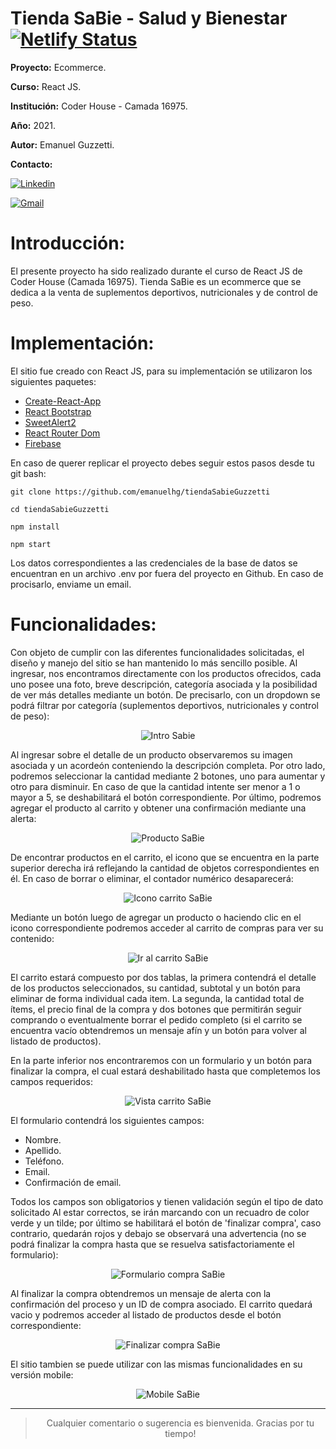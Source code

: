 

# Tienda SaBie - Salud y Bienestar [![Netlify Status](https://api.netlify.com/api/v1/badges/eb49045d-c4d6-47a9-b3a2-129356a371bb/deploy-status)](https://pedantic-brattain-fa3d3b.netlify.app/)

**Proyecto:** Ecommerce.

**Curso:** React JS.

**Institución:** Coder House - Camada 16975.

**Año:** 2021.

**Autor:** Emanuel Guzzetti. 

**Contacto:** 

[![Linkedin](https://img.shields.io/badge/LinkedIn-0077B5?style=for-the-badge&logo=linkedin&logoColor=white)](https://www.linkedin.com/in/emanuel-guzzetti/) 

[![Gmail](https://img.shields.io/badge/Gmail-D14836?style=for-the-badge&logo=gmail&logoColor=white)](mailto:ehguzzetti@gmail.com)
 	

# Introducción:

El presente proyecto ha sido realizado durante el curso de React JS de Coder House (Camada 16975). Tienda SaBie es un ecommerce que se dedica a la venta de suplementos deportivos, nutricionales y de control de peso.

# Implementación:

El sitio fue creado con React JS, para su implementación se utilizaron los siguientes paquetes:

- [Create-React-App](https://create-react-app.dev/docs/getting-started)
- [React Bootstrap](https://react-bootstrap.github.io/)
- [SweetAlert2](https://sweetalert2.github.io/)
- [React Router Dom](https://reacttraining.com/react-router/web/guides/quick-start)
- [Firebase](https://firebase.google.com/)

En caso de querer replicar el proyecto debes seguir estos pasos desde tu git bash:

    git clone https://github.com/emanuelhg/tiendaSabieGuzzetti

    cd tiendaSabieGuzzetti

    npm install

    npm start

Los datos correspondientes a las credenciales de la base de datos se encuentran en un archivo .env por fuera del proyecto en Github. En caso de procisarlo, enviame un email.

# Funcionalidades:

Con objeto de cumplir con las diferentes funcionalidades solicitadas, el diseño y manejo del sitio se han mantenido lo más sencillo posible. Al ingresar, nos encontramos directamente con los productos ofrecidos, cada uno posee una foto, breve descripción, categoría asociada y la posibilidad de ver más detalles mediante un botón. De precisarlo, con un dropdown se podrá filtrar por categoría (suplementos deportivos, nutricionales y control de peso):

<p align="center"><img src="https://media.giphy.com/media/vx91JE0OJIMDh6wQUD/giphy.gif" alt="Intro Sabie"/></p>

Al ingresar sobre el detalle de un producto observaremos su imagen asociada y un acordeón conteniendo la descripción completa. Por otro lado, podremos seleccionar la cantidad mediante 2 botones, uno para aumentar y otro para disminuir. En caso de que la cantidad intente ser menor a 1 o mayor a 5, se deshabilitará el botón correspondiente. Por último, podremos agregar el producto al carrito y obtener una confirmación mediante una alerta:

<p align="center"><img src="https://media.giphy.com/media/ySOxNi6D7UxRMky9Dz/giphy.gif" alt="Producto SaBie"/></p>

De encontrar productos en el carrito, el icono que se encuentra en la parte superior derecha irá reflejando la cantidad de objetos correspondientes en él. En caso de borrar o eliminar, el contador numérico desaparecerá:

<p align="center"><img src="https://media.giphy.com/media/yoTcRKVR0hmkbxhPbs/giphy.gif" alt="Icono carrito SaBie"/></p>

Mediante un botón luego de agregar un producto o haciendo clic en el icono correspondiente podremos acceder al carrito de compras para ver su contenido:

<p align="center"><img src="https://media.giphy.com/media/xw7FMEWcS9KvnySLrU/giphy.gif" alt="Ir al carrito SaBie"/></p>

El carrito estará compuesto por dos tablas, la primera contendrá el detalle de los productos seleccionados, su cantidad, subtotal y un botón para eliminar de forma individual cada item. La segunda, la cantidad total de ítems, el precio final de la compra y dos botones que permitirán seguir comprando o eventualmente borrar el pedido completo (si el carrito se encuentra vacío obtendremos un mensaje afín y un botón para volver al listado de productos).

En la parte inferior nos encontraremos con un formulario y un botón para finalizar la compra, el cual estará deshabilitado hasta que completemos los campos requeridos:

<p align="center"><img src="https://media.giphy.com/media/sJ5Fba3XpnD4AfID4A/giphy.gif" alt="Vista carrito SaBie"/></p>

El formulario contendrá los siguientes campos:

- Nombre.
- Apellido.
- Teléfono.
- Email.
- Confirmación de email.

Todos los campos son obligatorios y tienen validación según el tipo de dato solicitado Al estar correctos, se irán marcando con un recuadro de color verde y un tilde; por último se habilitará el botón de 'finalizar compra', caso contrario, quedarán rojos y debajo se observará una advertencia (no se podrá finalizar la compra hasta que se resuelva satisfactoriamente el formulario):

<p align="center"><img src="https://media.giphy.com/media/b2Pm4FsXCTWZe70yu8/giphy.gif" alt="Formulario compra SaBie"/></p>

Al finalizar la compra obtendremos un mensaje de alerta con la confirmación del proceso y un ID de compra asociado. El carrito quedará vacio y podremos acceder al listado de productos desde el botón correspondiente:

<p align="center"><img src="https://media.giphy.com/media/nR3MyCWSaGp5c6dAP8/giphy.gif" alt="Finalizar compra SaBie"/></p>

El sitio tambien se puede utilizar con las mismas funcionalidades en su versión mobile:

<p align="center"><img src="https://media.giphy.com/media/7H8cThIMUM3KO2kvgN/giphy.gif" alt="Mobile SaBie"/></p>

---

> <p align="center"> Cualquier comentario o sugerencia es bienvenida. Gracias por tu tiempo!</p>











